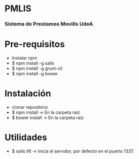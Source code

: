 # PMLIS
### Sistema de Prestamos MovilIs UdeA
# Pre-requisitos
- Instalar npm
- $ npm install -g sails
- $ npm install -g grunt-cli
- $ npm install -g bower

# Instalación 
- clonar repositorio
- $ npm install -> En la carpeta raiz
- $ bower install -> En la carpeta raiz 

# Utilidades
- $ sails lift -> Inicia el servidor, por defecto en el puerto 1337.
